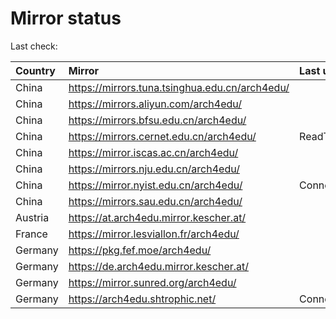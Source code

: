 <script src="./time.js"></script>
# Mirror status
Last check: <script type="text/javascript">localize(1753648129.6442378);</script>

|Country|Mirror|Last update|
|:------|:-----|:----------|
|China|https://mirrors.tuna.tsinghua.edu.cn/arch4edu/|<script type="text/javascript">localize(1753641990);</script>|
|China|https://mirrors.aliyun.com/arch4edu/|<script type="text/javascript">localize(1753598905);</script>|
|China|https://mirrors.bfsu.edu.cn/arch4edu/|<script type="text/javascript">localize(1753598905);</script>|
|China|https://mirrors.cernet.edu.cn/arch4edu/|ReadTimeout|
|China|https://mirror.iscas.ac.cn/arch4edu/|<script type="text/javascript">localize(1753598905);</script>|
|China|https://mirrors.nju.edu.cn/arch4edu/|<script type="text/javascript">localize(1753555664);</script>|
|China|https://mirror.nyist.edu.cn/arch4edu/|ConnectionError|
|China|https://mirrors.sau.edu.cn/arch4edu/|<script type="text/javascript">localize(1753340397);</script>|
|Austria|https://at.arch4edu.mirror.kescher.at/|<script type="text/javascript">localize(1753598905);</script>|
|France|https://mirror.lesviallon.fr/arch4edu/|<script type="text/javascript">localize(1753598905);</script>|
|Germany|https://pkg.fef.moe/arch4edu/|<script type="text/javascript">localize(1753598905);</script>|
|Germany|https://de.arch4edu.mirror.kescher.at/|<script type="text/javascript">localize(1753598905);</script>|
|Germany|https://mirror.sunred.org/arch4edu/|<script type="text/javascript">localize(1753598905);</script>|
|Germany|https://arch4edu.shtrophic.net/|ConnectionError|

<script src="./tablefilter/tablefilter.js"></script>
<script src="./table.js"></script>